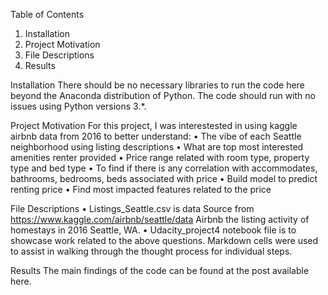 Table of Contents
1.	Installation
2.	Project Motivation
3.	File Descriptions
4.	Results

Installation
There should be no necessary libraries to run the code here beyond the Anaconda distribution of Python. The code should run with no issues using Python versions 3.*.

Project Motivation
For this project, I was interestested in using kaggle airbnb data from 2016 to better understand: • The vibe of each Seattle neighborhood using listing descriptions
• What are top most interested amenities renter provided
• Price range related with room type, property type and bed type
• To find if there is any correlation with accommodates, bathrooms, bedrooms, beds associated with price
• Build model to predict renting price
• Find most impacted features related to the price

File Descriptions
• Listings_Seattle.csv is data Source from https://www.kaggle.com/airbnb/seattle/data Airbnb the listing activity of homestays in 2016 Seattle, WA.
• Udacity_project4 notebook file is to showcase work related to the above questions. Markdown cells were used to assist in walking through the thought process for individual steps.

Results
The main findings of the code can be found at the post available here.

